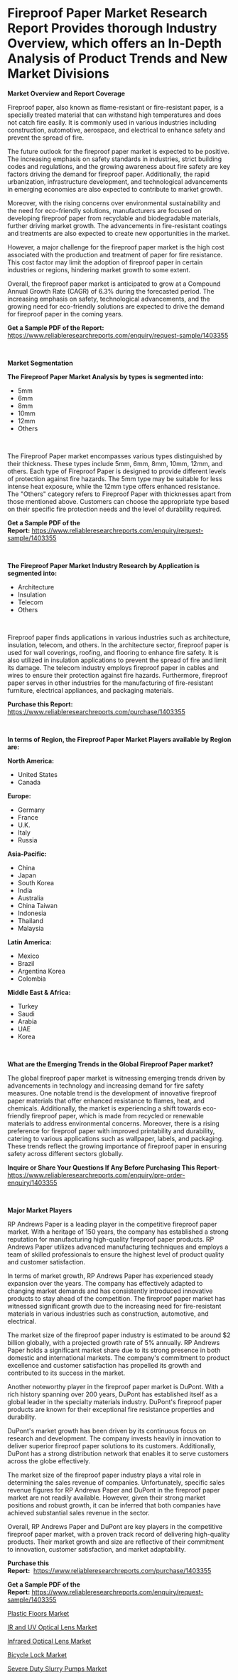 <p><h1>Fireproof Paper Market Research Report Provides thorough Industry Overview, which offers an In-Depth Analysis of Product Trends and New Market Divisions</h1></p><p><strong>Market Overview and Report Coverage</strong></p>
<p><p>Fireproof paper, also known as flame-resistant or fire-resistant paper, is a specially treated material that can withstand high temperatures and does not catch fire easily. It is commonly used in various industries including construction, automotive, aerospace, and electrical to enhance safety and prevent the spread of fire.</p><p>The future outlook for the fireproof paper market is expected to be positive. The increasing emphasis on safety standards in industries, strict building codes and regulations, and the growing awareness about fire safety are key factors driving the demand for fireproof paper. Additionally, the rapid urbanization, infrastructure development, and technological advancements in emerging economies are also expected to contribute to market growth.</p><p>Moreover, with the rising concerns over environmental sustainability and the need for eco-friendly solutions, manufacturers are focused on developing fireproof paper from recyclable and biodegradable materials, further driving market growth. The advancements in fire-resistant coatings and treatments are also expected to create new opportunities in the market.</p><p>However, a major challenge for the fireproof paper market is the high cost associated with the production and treatment of paper for fire resistance. This cost factor may limit the adoption of fireproof paper in certain industries or regions, hindering market growth to some extent.</p><p>Overall, the fireproof paper market is anticipated to grow at a Compound Annual Growth Rate (CAGR) of 6.3% during the forecasted period. The increasing emphasis on safety, technological advancements, and the growing need for eco-friendly solutions are expected to drive the demand for fireproof paper in the coming years.</p></p>
<p><strong>Get a Sample PDF of the Report:</strong> <a href="https://www.reliableresearchreports.com/enquiry/request-sample/1403355">https://www.reliableresearchreports.com/enquiry/request-sample/1403355</a></p>
<p>&nbsp;</p>
<p><strong>Market Segmentation</strong></p>
<p><strong>The Fireproof Paper Market Analysis by types is segmented into:</strong></p>
<p><ul><li>5mm</li><li>6mm</li><li>8mm</li><li>10mm</li><li>12mm</li><li>Others</li></ul></p>
<p>&nbsp;</p>
<p><p>The Fireproof Paper market encompasses various types distinguished by their thickness. These types include 5mm, 6mm, 8mm, 10mm, 12mm, and others. Each type of Fireproof Paper is designed to provide different levels of protection against fire hazards. The 5mm type may be suitable for less intense heat exposure, while the 12mm type offers enhanced resistance. The "Others" category refers to Fireproof Paper with thicknesses apart from those mentioned above. Customers can choose the appropriate type based on their specific fire protection needs and the level of durability required.</p></p>
<p><strong>Get a Sample PDF of the Report:</strong>&nbsp;<a href="https://www.reliableresearchreports.com/enquiry/request-sample/1403355">https://www.reliableresearchreports.com/enquiry/request-sample/1403355</a></p>
<p>&nbsp;</p>
<p><strong>The Fireproof Paper Market Industry Research by Application is segmented into:</strong></p>
<p><ul><li>Architecture</li><li>Insulation</li><li>Telecom</li><li>Others</li></ul></p>
<p>&nbsp;</p>
<p><p>Fireproof paper finds applications in various industries such as architecture, insulation, telecom, and others. In the architecture sector, fireproof paper is used for wall coverings, roofing, and flooring to enhance fire safety. It is also utilized in insulation applications to prevent the spread of fire and limit its damage. The telecom industry employs fireproof paper in cables and wires to ensure their protection against fire hazards. Furthermore, fireproof paper serves in other industries for the manufacturing of fire-resistant furniture, electrical appliances, and packaging materials.</p></p>
<p><strong>Purchase this Report:</strong>&nbsp; <a href="https://www.reliableresearchreports.com/purchase/1403355">https://www.reliableresearchreports.com/purchase/1403355</a></p>
<p>&nbsp;</p>
<p><strong>In terms of Region, the Fireproof Paper Market Players available by Region are:</strong></p>
<p>
    <p> <strong> North America: </strong>
        <ul>
            <li>United States</li>
            <li>Canada</li>
        </ul>
        </p> 
    <p> <strong> Europe: </strong>
        <ul>
            <li>Germany</li>
            <li>France</li>
            <li>U.K.</li>
            <li>Italy</li>
            <li>Russia</li>
        </ul>
        </p> 
    <p> <strong> Asia-Pacific: </strong>
        <ul>
            <li>China</li>
            <li>Japan</li>
            <li>South Korea</li>
            <li>India</li>
            <li>Australia</li>
            <li>China Taiwan</li>
            <li>Indonesia</li>
            <li>Thailand</li>
            <li>Malaysia</li>
        </ul>
        </p> 
    <p> <strong> Latin America: </strong>
        <ul>
            <li>Mexico</li>
            <li>Brazil</li>
            <li>Argentina Korea</li>
            <li>Colombia</li>
        </ul>
        </p> 
    <p> <strong> Middle East & Africa: </strong>
        <ul>
            <li>Turkey</li>
            <li>Saudi</li>
            <li>Arabia</li>
            <li>UAE</li>
            <li>Korea</li>
        </ul>
    </p>
    </p>
<p>&nbsp;</p>
<p><strong>What are the Emerging Trends in the Global Fireproof Paper market?</strong></p>
<p><p>The global fireproof paper market is witnessing emerging trends driven by advancements in technology and increasing demand for fire safety measures. One notable trend is the development of innovative fireproof paper materials that offer enhanced resistance to flames, heat, and chemicals. Additionally, the market is experiencing a shift towards eco-friendly fireproof paper, which is made from recycled or renewable materials to address environmental concerns. Moreover, there is a rising preference for fireproof paper with improved printability and durability, catering to various applications such as wallpaper, labels, and packaging. These trends reflect the growing importance of fireproof paper in ensuring safety across different sectors globally.</p></p>
<p><strong>Inquire or Share Your Questions If Any Before Purchasing This Report</strong>- <a href="https://www.reliableresearchreports.com/enquiry/pre-order-enquiry/1403355">https://www.reliableresearchreports.com/enquiry/pre-order-enquiry/1403355</a></p>
<p>&nbsp;</p>
<p><strong>Major Market Players</strong></p>
<p><p>RP Andrews Paper is a leading player in the competitive fireproof paper market. With a heritage of 150 years, the company has established a strong reputation for manufacturing high-quality fireproof paper products. RP Andrews Paper utilizes advanced manufacturing techniques and employs a team of skilled professionals to ensure the highest level of product quality and customer satisfaction.</p><p>In terms of market growth, RP Andrews Paper has experienced steady expansion over the years. The company has effectively adapted to changing market demands and has consistently introduced innovative products to stay ahead of the competition. The fireproof paper market has witnessed significant growth due to the increasing need for fire-resistant materials in various industries such as construction, automotive, and electrical.</p><p>The market size of the fireproof paper industry is estimated to be around $2 billion globally, with a projected growth rate of 5% annually. RP Andrews Paper holds a significant market share due to its strong presence in both domestic and international markets. The company's commitment to product excellence and customer satisfaction has propelled its growth and contributed to its success in the market.</p><p>Another noteworthy player in the fireproof paper market is DuPont. With a rich history spanning over 200 years, DuPont has established itself as a global leader in the specialty materials industry. DuPont's fireproof paper products are known for their exceptional fire resistance properties and durability.</p><p>DuPont's market growth has been driven by its continuous focus on research and development. The company invests heavily in innovation to deliver superior fireproof paper solutions to its customers. Additionally, DuPont has a strong distribution network that enables it to serve customers across the globe effectively.</p><p>The market size of the fireproof paper industry plays a vital role in determining the sales revenue of companies. Unfortunately, specific sales revenue figures for RP Andrews Paper and DuPont in the fireproof paper market are not readily available. However, given their strong market positions and robust growth, it can be inferred that both companies have achieved substantial sales revenue in the sector.</p><p>Overall, RP Andrews Paper and DuPont are key players in the competitive fireproof paper market, with a proven track record of delivering high-quality products. Their market growth and size are reflective of their commitment to innovation, customer satisfaction, and market adaptability.</p></p>
<p><strong>Purchase this Report:</strong>&nbsp;&nbsp;<a href="https://www.reliableresearchreports.com/purchase/1403355">https://www.reliableresearchreports.com/purchase/1403355</a></p>
<p></p>
<p><strong>Get a Sample PDF of the Report:</strong>&nbsp;<a href="https://www.reliableresearchreports.com/enquiry/request-sample/1403355">https://www.reliableresearchreports.com/enquiry/request-sample/1403355</a></p>
<p><p><a href="https://medium.com/@hotspotvendor/plastic-floors-market-furnishes-information-on-market-share-market-trends-and-market-growth-0981ae7faa28">Plastic Floors Market</a></p><p><a href="https://github.com/anmolreportprime/Market-Research-Report-List-1/blob/main/ir-and-uv-optical-lens-market.md">IR and UV Optical Lens Market</a></p><p><a href="https://github.com/krithireportprime/Market-Research-Report-List-1/blob/main/infrared-optical-lens-market.md">Infrared Optical Lens Market</a></p><p><a href="https://medium.com/@hotspotelectronicsstore/bicycle-lock-market-analysis-and-sze-forecasted-for-period-from-2023-to-2030-b4073be8771e">Bicycle Lock Market</a></p><p><a href="https://medium.com/@bhumi.technologiesmumbai/severe-duty-slurry-pumps-nbsp-market-focuses-on-market-share-size-and-projected-forecast-till-2030-7672830b8960">Severe Duty Slurry Pumps Market</a></p></p>